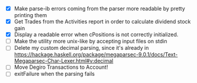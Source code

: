 * [x] Make parse-ib errors coming from the parser more readable by pretty printing them
* [x] Get Trades from the Activities report in order to calculate dividend stock gain
* [x] Display a readable error when cPositions is not correctly initialized.
* [ ] Make the utility more unix-like by accepting input files on stdin
* [ ] Delete my custom decimal parsing, since it's already in https://hackage.haskell.org/package/megaparsec-9.0.1/docs/Text-Megaparsec-Char-Lexer.html#v:decimal
* [ ] Move Degiro Transactions to Account!
* [ ] exitFailure when the parsing fails
